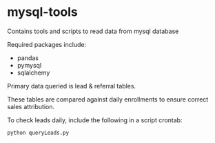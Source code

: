 # mysql-tools

Contains tools and scripts to read data from mysql database 

Required packages include:

+ pandas
+ pymysql
+ sqlalchemy

Primary data queried is lead & referral tables. 

These tables are compared against daily enrollments to ensure correct sales
attribution.

To check leads daily, include the following in a script
crontab:

```
python queryLeads.py
```
